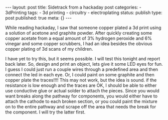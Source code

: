 \--- layout: post title: Sidetrack from a hackaday post categories: \-
3dPrinting tags: \- 3d printing \- circuitry \- electroplating status: publish
type: post published: true meta: {} \---

While reading hackaday, I saw that someone copper plated a 3d print using a
solution of acetone and graphite powder. After quickly creating some copper
acetate from a equal amount of 3% hydrogen peroxide and 6% vinegar and some
copper scrubbers, I had an idea besides the obvious copper plating of 3d scans
of my children.

I have yet to try this, but it seems possible. I will test this tonight and
report back later. So, design and print an object, lets give it some LED eyes
for fun. I guess I could just run a couple wires through a predefined area and
then connect the led in each eye. Or, I could paint on some graphite and then
copper plate the traces!!!! This may not work, but the idea is sound. if the
resistance is low enough and the traces are OK, I should be able to either use
conductive glue or actual solder to attach the pieces. Since you would want
breaks along the pathway for components, you would either have to attach the
cathode to each broken section, or you could paint the mixture on to the
entire pathway and scrape off the area that needs the break for the component.
I will try the latter first.

